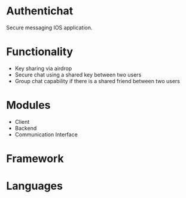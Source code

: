 # Authentichat
Secure messaging IOS application.

# Functionality
* Key sharing via airdrop
* Secure chat using a shared key between two users
* Group chat capability if there is a shared friend between two users

# Modules
* Client
* Backend
* Communication Interface

# Framework

# Languages

